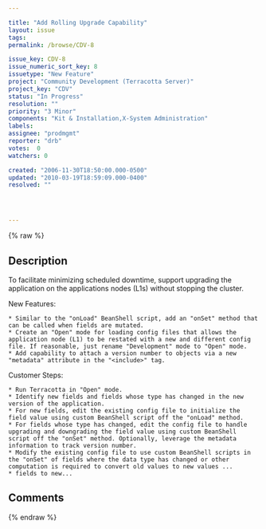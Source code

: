 ```yaml
---

title: "Add Rolling Upgrade Capability"
layout: issue
tags: 
permalink: /browse/CDV-8

issue_key: CDV-8
issue_numeric_sort_key: 8
issuetype: "New Feature"
project: "Community Development (Terracotta Server)"
project_key: "CDV"
status: "In Progress"
resolution: ""
priority: "3 Minor"
components: "Kit & Installation,X-System Administration"
labels: 
assignee: "prodmgmt"
reporter: "drb"
votes:  0
watchers: 0

created: "2006-11-30T18:50:00.000-0500"
updated: "2010-03-19T18:59:09.000-0400"
resolved: ""




---
```


{% raw %}

## Description

<div markdown="1" class="description">

To facilitate minimizing scheduled downtime, support upgrading the application on the applications nodes (L1s) without stopping the cluster.

New Features:

    * Similar to the "onLoad" BeanShell script, add an "onSet" method that can be called when fields are mutated.
    * Create an "Open" mode for loading config files that allows the application node (L1) to be restated with a new and different config file. If reasonable, just rename "Development" mode to "Open" mode.
    * Add capability to attach a version number to objects via a new "metadata" attribute in the "<include>" tag.

Customer Steps:

    * Run Terracotta in "Open" mode.
    * Identify new fields and fields whose type has changed in the new version of the application.
    * For new fields, edit the existing config file to initialize the field value using custom BeanShell script off the "onLoad" method.
    * For fields whose type has changed, edit the config file to handle upgrading and downgrading the field value using custom BeanShell script off the "onSet" method. Optionally, leverage the metadata information to track version number.
    * Modify the existing config file to use custom BeanShell scripts in the "onSet" of fields where the data type has changed or other computation is required to convert old values to new values ...
    * fields to new...


</div>

## Comments



{% endraw %}

